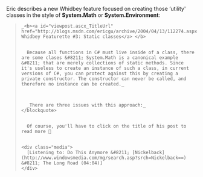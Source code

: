 Eric describes a new Whidbey feature focused on creating those &#8216;utility' classes in the style of **System.Math** or **System.Environment**:

<blockquote dir="ltr" style="MARGIN-RIGHT: 0px">

    _<b><a id="viewpost.ascx_TitleUrl" href="http://blogs.msdn.com/ericgu/archive/2004/04/13/112274.aspx">C# Whidbey Featurette #3: Static classes</a> </b>


      Because all functions in C# must live inside of a class, there are some clases &#8211; System.Math is a canonical example &#8211; that are merely collections of static methods. Since it's useless to create an instance of such a class, in current versions of C#, you can protect against this by creating a private constructor. The constructor can never be called, and therefore no instance can be created._



      _There are three issues with this approach:_
    </blockquote>


      Of course, you'll have to click on the title of his post to read more 🙂


    <div class="media">
      [Listening to: Do This Anymore &#8211; [Nickelback](http://www.windowsmedia.com/mg/search.asp?srch=Nickelback==) &#8211; The Long Road (04:04)]
    </div>






